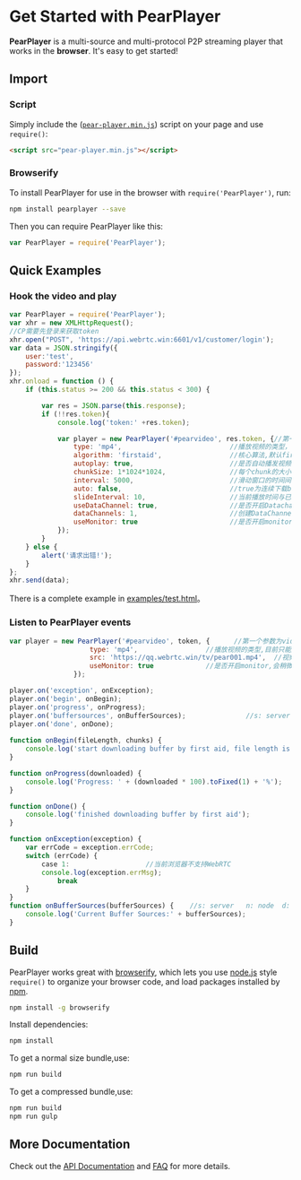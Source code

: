 # Get Started with PearPlayer

**PearPlayer** is a multi-source and multi-protocol P2P streaming player that works in the **browser**. It's easy
to get started!

## Import
### Script
Simply include the
([`pear-player.min.js`](dest/pear-player.min.js))
script on your page and use `require()`:
```html
<script src="pear-player.min.js"></script>
```

### Browserify
To install PearPlayer for use in the browser with `require('PearPlayer')`, run:
```bash
npm install pearplayer --save
```
Then you can require PearPlayer like this:
```js
var PearPlayer = require('PearPlayer');
```

## Quick Examples

### Hook the video and play

```js
var PearPlayer = require('PearPlayer');
var xhr = new XMLHttpRequest();
//CP需要先登录来获取token
xhr.open("POST", 'https://api.webrtc.win:6601/v1/customer/login');
var data = JSON.stringify({
    user:'test',
    password:'123456'
});
xhr.onload = function () {
    if (this.status >= 200 && this.status < 300) {

        var res = JSON.parse(this.response);
        if (!!res.token){
            console.log('token:' +res.token);

            var player = new PearPlayer('#pearvideo', res.token, {//第一个参数为video标签的id或class
                type: 'mp4',                           //播放视频的类型，目前只能是mp4
                algorithm: 'firstaid',                 //核心算法,默认firstaid
                autoplay: true,                        //是否自动播发视频，默认true
                chunkSize: 1*1024*1024,                //每个chunk的大小，必须是32K的整数倍,默认1M
                interval: 5000,                        //滑动窗口的时间间隔,单位毫秒，默认10s
                auto: false,                           //true为连续下载buffer，false则是只有当前播放时间与已缓冲时间小于slideInterval时下载buffer，如果是fmp4建议设为true，默认false
                slideInterval: 10,                     //当前播放时间与已缓冲时间小于这个数值时触发窗口滑动,单位秒,默认20s
                useDataChannel: true,                  //是否开启Datachannel,默认true
                dataChannels: 1,                       //创建DataChannel的最大数量,默认3
                useMonitor: true                       //是否开启monitor，会稍微影响性能，默认true
            });
        }
    } else {
        alert('请求出错!');
    }
};
xhr.send(data);
```

There is a complete example in [examples/test.html](examples/test.html)。

### Listen to PearPlayer events

```js
var player = new PearPlayer('#pearvideo', token, {      //第一个参数为video标签的id或class
                    type: 'mp4',                 //播放视频的类型,目前只能是mp4
                    src: 'https://qq.webrtc.win/tv/pear001.mp4',  //视频播放的src
                    useMonitor: true             //是否开启monitor,会稍微影响性能,默认false
                });

player.on('exception', onException);
player.on('begin', onBegin);
player.on('progress', onProgress);
player.on('buffersources', onBufferSources);               //s: server   n: node  d: data channel  b: browser
player.on('done', onDone);
                
function onBegin(fileLength, chunks) {
    console.log('start downloading buffer by first aid, file length is:' + fileLength + ' total chunks:' + chunks);
}

function onProgress(downloaded) {
    console.log('Progress: ' + (downloaded * 100).toFixed(1) + '%');
}

function onDone() {
    console.log('finished downloading buffer by first aid');
}

function onException(exception) {
    var errCode = exception.errCode;
    switch (errCode) {
        case 1:                   //当前浏览器不支持WebRTC
        console.log(exception.errMsg);
            break
    }
}
function onBufferSources(bufferSources) {    //s: server   n: node  d: data channel  b: browser
    console.log('Current Buffer Sources:' + bufferSources);
}
```

## Build

PearPlayer works great with [browserify](http://browserify.org/), which lets
you use [node.js](http://nodejs.org/) style `require()` to organize your browser
code, and load packages installed by [npm](https://npmjs.org/).

```bash
npm install -g browserify
```
Install dependencies:
```bash
npm install
```
To get a normal size bundle,use:
```bash
npm run build
```
To get a compressed bundle,use:
```bash
npm run build
npm run gulp
```

## More Documentation

Check out the [API Documentation](https://github.com/PearInc/PearPlayer.js/blob/master/docs/api.md)
and [FAQ](https://github.com/PearInc/PearPlayer.js/blob/master/docs/faq.md) for more details.
